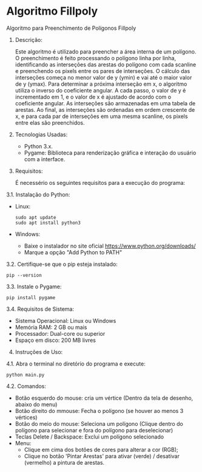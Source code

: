 # Algoritmo Fillpoly
 Algoritmo para Preenchimento de Polígonos Fillpoly

1. Descrição:

    Este algoritmo é utilizado para preencher a área interna de um polígono. O preenchimento é feito processando o polígono linha por linha, identificando as interseções das arestas do polígono com cada scanline e preenchendo os pixels entre os pares de interseções.
    O cálculo das interseções começa no menor valor de y (ymin) e vai até o maior valor de y (ymax). Para determinar a próxima interseção em x, o algoritmo utiliza o inverso do coeficiente angular. A cada passo, o valor de y é incrementado em 1, e o valor de x é ajustado de acordo com o coeficiente angular.
    As interseções são armazenadas em uma tabela de arestas. Ao final, as interseções são ordenadas em ordem crescente de x, e para cada par de interseções em uma mesma scanline, os pixels entre elas são preenchidos.

2. Tecnologias Usadas:
    - Python 3.x.
    - Pygame: Biblioteca para renderização gráfica e interação do usuário com a interface.

3. Requisitos:

    É necessério os seguintes requisitos para a execução do programa:

3.1. Instalação do Python:
   - Linux:

         sudo apt update
         sudo apt install python3
       
   - Windows:
     
        - Baixe o instalador no site oficial https://www.python.org/downloads/
        - Marque a opção "Add Python to PATH"

3.2. Certifique-se que o pip esteja instalado:

    pip --version

3.3. Instale o Pygame:

    pip install pygame
    
3.4. Requisitos de Sistema:

   - Sistema Operacional: Linux ou Windows
   - Memória RAM: 2 GB ou mais
   - Processador: Dual-core ou superior
   - Espaço em disco: 200 MB livres

4. Instruções de Uso:

4.1. Abra o terminal no diretório do programa e execute:

    python main.py

4.2. Comandos:

   - Botão esquerdo do mouse: cria um vértice (Dentro da tela de desenho, abaixo do menu)
   - Botão direito do mmouse: Fecha o polígono (se houver ao menos 3 vértices)
   - Botão do meio do mouse: Seleciona um polígono (Clique dentro do polígono para selecionar e fora do polígono para deselecionar)
   - Teclas Delete / Backspace: Exclui um polígono selecionado
   - Menu:
     - Clique em cima dos botões de cores para alterar a cor (RGB);
     - Clique no botão 'Pintar Arestas' para ativar (verde) / desativar (vermelho) a pintura de arestas.

